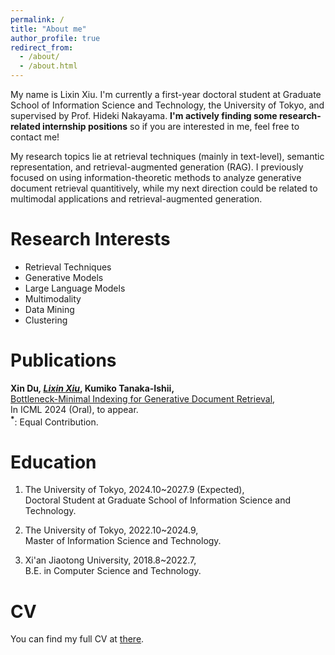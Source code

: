 ```yaml
---
permalink: /
title: "About me"
author_profile: true
redirect_from: 
  - /about/
  - /about.html
---
```


My name is Lixin Xiu. I'm currently a first-year doctoral student at Graduate School of Information Science and Technology, the University of Tokyo, and supervised by Prof. Hideki Nakayama. **I'm actively finding some research-related internship positions** so if you are interested in me, feel free to contact me!

My research topics lie at retrieval techniques (mainly in text-level), semantic representation, and retrieval-augmented generation (RAG). I previously focused on using information-theoretic methods to analyze generative document retrieval quantitively, while my next direction could be related to multimodal applications and retrieval-augmented generation.

Research Interests
======
* Retrieval Techniques
* Generative Models
* Large Language Models
* Multimodality
* Data Mining
* Clustering

Publications
======
__Xin Du<sup>*</sup>, <u>Lixin Xiu<sup>*</sup></u>, Kumiko Tanaka-Ishii,__  
[Bottleneck-Minimal Indexing for Generative Document Retrieval](https://arxiv.org/pdf/2405.10974),  
In ICML 2024 (Oral), to appear.  
__<sup>*</sup>__: Equal Contribution.



Education
======
1. The University of Tokyo, 2024.10~2027.9 (Expected),  
   Doctoral Student at Graduate School of Information Science and Technology.
   
2. The University of Tokyo, 2022.10~2024.9,  
   Master of Information Science and Technology.
   
3. Xi'an Jiaotong University, 2018.8~2022.7,  
   B.E. in Computer Science and Technology.

CV
======
You can find my full CV at [there](../assets/CV102024.pdf).

